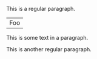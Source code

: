 This is a regular paragraph.

<table>
    <tr>
        <td>Foo</td>
    </tr>
</table>

 <p align="jusitfy">This is some text in a paragraph.</p> 
 
This is another regular paragraph.
